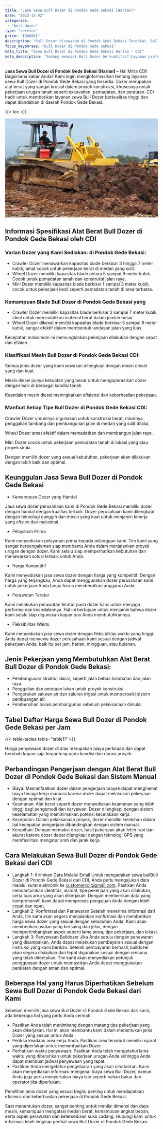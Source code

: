 ```yaml
---
title: "Jasa Sewa Bull Dozer di Pondok Gede Bekasi [Harian]"
date: "2023-11-02"
categories:
 - "bull-dozer"
type: "service"
price: "[60000]"
description: "Bull Dozer disewakan di Pondok Gede Bekasi Terdekat. Bull Dozer ini merupakan pilihan tepat dalam proyek pembangunan sebagai peralatan konstruksi berkualitas tinggi dan andal. Dapatkan informasi lengkap dengan menghubungi kami."
focus_keyphrase: "Bull Dozer di Pondok Gede Bekasi"
meta_title: "Sewa Bull Dozer di Pondok Gede Bekasi Harian - CDI"
meta_description: "Sedang mencari Bull Dozer berkualitas? Layanan profesional kami siap melayani dengan solusi optimal. Dapatkan penawaran sekarang."
---
```


**Jasa Sewa Bull Dozer di Pondok Gede Bekasi [Harian]** – Hai Mitra CDI! Bagaimana kabar Anda? Kami ingin menginformasikan tentang layanan sewa Bull Dozer di Pondok Gede Bekasi yang tersedia. Dozer merupakan alat berat yang sangat krusial dalam proyek konstruksi, khususnya untuk pekerjaan urugan tanah seperti excavation, pemadatan, dan perataan. CDI hadir untuk memberikan layanan sewa Bull Dozer berkualitas tinggi dan dapat diandalkan di daerah Pondok Gede Bekasi.

{{< toc >}}

![Jasa Sewa Bull Dozer di Pondok Gede Bekasi [Harian]](/images/bull-dozer/bull-dozer-09.jpg)

## Informasi Spesifikasi Alat Berat Bull Dozer di Pondok Gede Bekasi oleh CDI

### Varian Dozer yang Kami Sediakan: di Pondok Gede Bekasi:

*   Crawler Dozer menawarkan kapasitas blade berkisar 3 hingga 7 meter kubik, amat cocok untuk pekerjaan berat di medan yang sulit.
*   Wheel Dozer memiliki kapasitas blade antara 5 sampai 9 meter kubik. Cocok untuk pemadatan tanah dan konstruksi jalan raya.
*   Mini Dozer memiliki kapasitas blade berkisar 1 sampai 3 meter kubik, cocok untuk pekerjaan kecil seperti pemadatan tanah di area terbatas.

### Kemampuan Blade Bull Dozer di Pondok Gede Bekasi yang

*   Crawler Dozer memiliki kapasitas blade berkisar 3 sampai 7 meter kubik, ideal untuk memindahkan material berat dalam jumlah besar.
*   Wheel Dozer dikenal memiliki kapasitas blade berkisar 5 sampai 9 meter kubik, sangat efektif dalam membentuk landasan jalan yang luas.

Kecepatan maksimum ini memungkinkan pekerjaan dilakukan dengan cepat dan efisien.

### Klasifikasi Mesin Bull Dozer di Pondok Gede Bekasi CDI:

Semua jenis dozer yang kami sewakan dilengkapi dengan mesin diesel yang dan kuat.

Mesin diesel punya kekuatan yang besar untuk mengoperasikan dozer dengan baik di berbagai kondisi tanah.

Keandalan mesin diesel meningkatkan efisiensi dan keberhasilan pekerjaan.

### Manfaat Setiap Tipe Bull Dozer di Pondok Gede Bekasi CDI:

Crawler Dozer umumnya digunakan untuk konstruksi berat, misalnya penggalian tambang dan pembangunan jalan di medan yang sulit dilalui.

Wheel Dozer amat efektif dalam memadatkan dan membangun jalan raya.

Mini Dozer cocok untuk pekerjaan pemadatan tanah di lokasi yang atau proyek skala.

Dengan memilih dozer yang sesuai kebutuhan, pekerjaan akan dilakukan dengan lebih baik dan optimal.

## Keunggulan Jasa Sewa Bull Dozer di Pondok Gede Bekasi

*   Kemampuan Dozer yang Handal

Jasa sewa dozer perusahaan kami di Pondok Gede Bekasi memiliki dozer dengan handal dengan kualitas terbaik. Dozer perusahaan kami dilengkapi dengan teknologi canggih dan mesin yang kuat untuk menjamin kinerja yang efisien dan maksimal.
*   Pelayanan Prima

Kami menyediakan pelayanan prima kepada pelanggan kami. Tim kami yang sangat berpengalaman siap membantu Anda dalam menjalankan proyek urugan dengan dozer. Kami selalu siap memperhatikan kebutuhan dan menawarkan solusi terbaik untuk Anda.
*   Harga Kompetitif

Kami menyediakan jasa sewa dozer dengan harga yang kompetitif. Dengan harga yang terjangkau, Anda dapat menggunakan dozer perusahaan kami untuk pekerjaan Anda tanpa harus memberatkan anggaran Anda.
*   Perawatan Teratur

Kami melakukan perawatan teratur pada dozer kami untuk menjaga performa dan keandalannya. Hal ini bertujuan untuk menjamin bahwa dozer kami selalu siap digunakan kapan pun Anda membutuhkannya.
*   Fleksibilitas Waktu

Kami menyediakan jasa sewa dozer dengan fleksibilitas waktu yang tinggi. Anda dapat menyewa dozer perusahaan kami sesuai dengan jadwal pekerjaan Anda, baik itu per jam, harian, mingguan, atau bulanan.

## Jenis Pekerjaan yang Membutuhkan Alat Berat Bull Dozer di Pondok Gede Bekasi:

*   Pembangunan struktur dasar, seperti jalan bebas hambatan dan jalan raya.
*   Penggalian dan perataan lahan untuk proyek konstruksi.
*   Pengerukan saluran air dan saluran irigasi untuk memperbaiki sistem pembuangan air.
*   Pembersihan lokasi pembangunan sebelum pelaksanaan dimulai.

## Tabel Daftar Harga Sewa Bull Dozer di Pondok Gede Bekasi per Jam

{{< table-tables table="table11" >}}

Harga penyewaan dozer di atas merupakan biaya perkiraan dan dapat berubah kapan saja tergantung pada kondisi dan durasi proyek.

## Perbandingan Pengerjaan dengan Alat Berat Bull Dozer di Pondok Gede Bekasi dan Sistem Manual

*   Biaya: Memanfaatkan dozer dalam pengerjaan proyek dapat menghemat biaya tenaga kerja manusia karena dozer dapat melakukan pekerjaan dengan optimal dan kilat.
*   Keamanan: Alat berat seperti dozer menyediakan keamanan yang lebih tinggi bagi pengemudi dan karyawan. Dozer dilengkapi dengan sistem keselamatan yang meminimalkan potensi kecelakaan kerja.
*   Kecepatan: Dalam pelaksanaan proyek, dozer memiliki kelebihan dalam hal kecepatan pengerjaan dibandingkan dengan sistem manual.
*   Kerapihan: Dengan memakai dozer, hasil pekerjaan akan lebih rapi dan akurat karena dozer dapat dilengkapi dengan teknologi GPS yang memfasilitasi mengatur arah dan jarak kerja.

## Cara Melakukan Sewa Bull Dozer di Pondok Gede Bekasi dari CDI

*   Langkah 1: Kirimkan Data Melalui Email
Untuk mengadakan sewa bullBull Dozer di Pondok Gede Bekasi dari CDI, Anda perlu mengajukan data melalui surat elektronik ke customercdi@gmail.com. Pastikan Anda mencantumkan identitas, alamat, tipe pekerjaan yang akan dilakukan, serta luas area yang akan dikerjakan. Dengan memberikan data yang komprehensif, kami dapat memproses pengajuan Anda dengan lebih cepat dan tepat.
*   Langkah 2: Konfirmasi dan Penawaran
Setelah menerima informasi dari Anda, tim kami akan segera menjalankan konfirmasi dan memberikan harga sewa dozer yang sesuai dengan kebutuhan Anda. Kami akan memberikan usulan yang bersaing dan jelas, dengan mempertimbangkan aspek seperti lama sewa, tipe pekerjaan, dan lokasi.
*   Langkah 3: Penyewaan Bulldozer
Jika Anda setuju dengan penawaran yang disampaikan, Anda dapat melakukan pembayaran sesuai dengan instruksi yang kami berikan. Setelah pembayaran berhasil, bulldozer akan segera disiapkan dan tepat digunakan sesuai dengan rencana yang telah ditentukan. Tim kami akan menyediakan petunjuk penggunaan dozer untuk memastikan Anda dapat menggunakan peralatan dengan aman dan optimal.

## Beberapa Hal yang Harus Diperhatikan Sebelum Sewa Bull Dozer di Pondok Gede Bekasi dari Kami

Sebelum memilih jasa sewa Bull Dozer di Pondok Gede Bekasi dari kami, ada beberapa hal yang perlu Anda cermati:

*   Pastikan Anda telah menimbang dengan matang tipe pekerjaan yang akan dikerjakan. Hal ini akan membantu kami dalam menentukan jenis Dozer yang sesuai untuk Anda.
*   Periksa keadaan area kerja Anda. Pastikan area tersebut memiliki syarat yang diperlukan untuk memanfaatkan Dozer.
*   Perhatikan waktu penyewaan. Pastikan Anda telah mengetahui lama waktu yang dibutuhkan untuk pekerjaan urugan Anda sehingga Anda dapat membuat jadwal penyewaan yang tepat.
*   Pastikan Anda mengetahui pengeluaran yang akan dihabiskan. Kami akan menyediakan informasi mengenai biaya sewa Bull Dozer, namun Anda juga perlu menyertakan biaya lain seperti bahan bakar dan operator jika diperlukan.

Pemilihan jenis dozer yang sesuai begitu penting untuk mendapatkan efisiensi dan keberhasilan pekerjaan di Pondok Gede Bekasi.

Saat menentukan dozer, sangat penting untuk menilai dimensi dan daya mesin, kemampuan mengatasi medan berat, kemampuan angkat beban, serta aspek perawatan dan ketersediaan suku cadang. Hubungi kami untuk informasi lebih lengkap perihal sewa Bull Dozer di Pondok Gede Bekasi.
